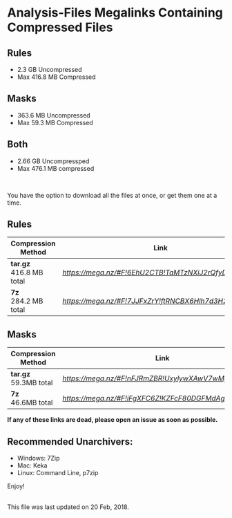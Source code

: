 # Analysis-Files Megalinks Containing Compressed Files

## Rules
* 2.3 GB Uncompressed
* Max 416.8 MB Compressed


## Masks
* 363.6 MB Uncompressed
* Max 59.3 MB Compressed


## Both

* 2.66 GB Uncompressped
* Max 476.1 MB compressed

<br>


You have the option to download all the files at once, or get them one at a time.

## Rules

| Compression Method | Link |
| --- | --- |
| __tar.gz__ <br> 416.8 MB total | *https://mega.nz/#F!6EhU2CTB!TaMTzNXiJ2rQfyDHLnnp7w* |
| __7z__ <br> 284.2 MB total |*https://mega.nz/#F!7JJFxZrY!ftRNCBX6Hlh7d3H2fyJKew* |


## Masks

| Compression Method | Link |
| --- | --- |
| __tar.gz__ <br> 59.3MB total | *https://mega.nz/#F!nFJRmZBR!UxylywXAwV7wMgDjV3cSJw* |
| __7z__ <br> 46.6MB total |*https://mega.nz/#F!iFgXFC6Z!KZFcF80DGFMdAgQdyl-4yg* |


__If any of these links are dead, please open an issue as soon as possible.__



## Recommended Unarchivers:
* Windows: 7Zip
* Mac: Keka
* Linux: Command Line, p7zip




Enjoy!

<br>
This file was last updated on 20 Feb, 2018.
